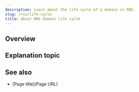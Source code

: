 ```yaml
---
description: Learn about the life cycle of a domain in RNS.
slug: /rns/life-cycle
title: About RNS domain life cycle
---
```


## Overview

<!-- Summarize what this explanation is about. -->

## Explanation topic

<!-- Write one or two paragraphs about the main idea of the topic, as a summary. Add diagrams if necessary. Keep adding more sections to describe all elements of the topic until you've completed the article. -->

## See also

<!-- An optional section that can contain links to other content that the user
can read to reinforce the understanding of the information covered
in this topic. -->

* [Page title](Page URL)
  
